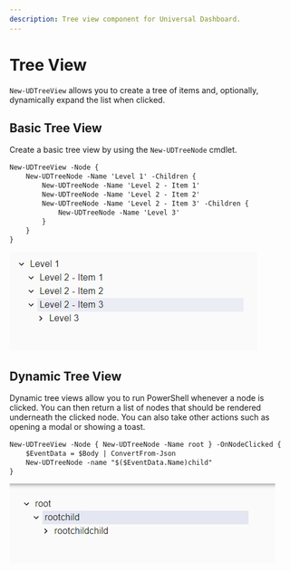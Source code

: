 ```yaml
---
description: Tree view component for Universal Dashboard.
---
```


# Tree View

`New-UDTreeView` allows you to create a tree of items and, optionally, dynamically expand the list when clicked.

## Basic Tree View 

Create a basic tree view by using the `New-UDTreeNode` cmdlet. 

```text
New-UDTreeView -Node {
    New-UDTreeNode -Name 'Level 1' -Children {
        New-UDTreeNode -Name 'Level 2 - Item 1' 
        New-UDTreeNode -Name 'Level 2 - Item 2'
        New-UDTreeNode -Name 'Level 2 - Item 3' -Children {
            New-UDTreeNode -Name 'Level 3'
        }
    }
}
```

![Basic Tree View](../../../.gitbook/assets/image%20%28162%29.png)

## Dynamic Tree View

Dynamic tree views allow you to run PowerShell whenever a node is clicked. You can then return a list of nodes that should be rendered underneath the clicked node. You can also take other actions such as opening a modal or showing a toast. 

```text
New-UDTreeView -Node { New-UDTreeNode -Name root } -OnNodeClicked {
    $EventData = $Body | ConvertFrom-Json
    New-UDTreeNode -name "$($EventData.Name)child"
}
```

![Dynamic Tree View](../../../.gitbook/assets/image%20%28161%29.png)



